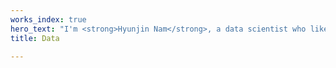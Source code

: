 ```yaml
---
works_index: true
hero_text: "I'm <strong>Hyunjin Nam</strong>, a data scientist who likes to create contents."
title: Data

---
```

<Hero :text="$page.frontmatter.hero_text" />
<WorksList />
